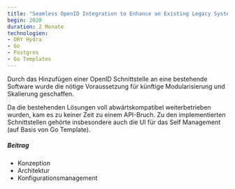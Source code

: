 ```yaml
---
title: "Seamless OpenID Integration to Enhance an Existing Legacy System"
begin: 2020
duration: 2 Monate
technologien:
- ORY Hydra
- Go
- Postgres
- Go Templates
---
```

Durch das Hinzufügen einer OpenID Schnittstelle an eine bestehende Software wurde die nötige Voraussetzung für künftige Modularisierung und Skalierung geschaffen.

Da die bestehenden Lösungen voll abwärtskompatibel weiterbetrieben wurden, kam es zu keiner Zeit zu einem API-Bruch. Zu den implementierten Schnittstellen gehörte insbesondere auch die 
UI für das Self Management (auf Basis von Go Template).

##### Beitrag
- Konzeption
- Architektur
- Konfigurationsmanagement

